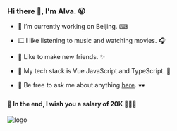 <!--
**Carina957/Carina957** is a ✨ _special_ ✨ repository because its `README.md` (this file) appears on your GitHub profile.

Here are some ideas to get you started:

- 🔭 I’m currently working on ...
- 🌱 I’m currently learning ...
- 👯 I’m looking to collaborate on ...
- 🤔 I’m looking for help with ...
- 💬 Ask me about ...
- 📫 How to reach me: ...
- 😄 Pronouns: ...
- ⚡ Fun fact: ...
-->

### Hi there 👋, I'm Alva. 😜

- 🔭 I’m currently working on Beijing. ⌨

- 🎞 I like listening to music and watching movies. 🎧

- 🎇 Like to make new friends. ✨

- 🎠 My tech stack is Vue JavaScript and TypeScript. 🎡

- 💬 Be free to ask me about anything [here](https://www.baidu.com/). 🕶

#### 🎉 In the end, I wish you a salary of **20K** 🎉🎉🎉

<!-- [![Alva's github stats](https://github-readme-stats.vercel.app/api?username=Carina957)](https://github.com/Carina957/github-readme-stats) -->
![logo](https://img-blog.csdnimg.cn/img_convert/25872bc833a652abad37509dc1cc4514.png 'Github')
